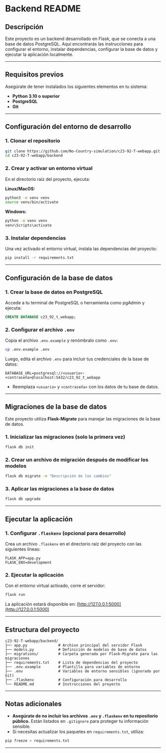 # Backend README

## Descripción
Este proyecto es un backend desarrollado en Flask, que se conecta a una base de datos PostgreSQL. Aquí encontrarás las instrucciones para configurar el entorno, instalar dependencias, configurar la base de datos y ejecutar la aplicación localmente.

---

## Requisitos previos
Asegúrate de tener instalados los siguientes elementos en tu sistema:

- **Python 3.10 o superior**
- **PostgreSQL**
- **Git**

---

## Configuración del entorno de desarrollo

### 1. Clonar el repositorio
```bash
git clone https://github.com/No-Country-simulation/c23-92-T-webapp.git
cd c23-92-T-webapp/backend
```

### 2. Crear y activar un entorno virtual
En el directorio raíz del proyecto, ejecuta:

**Linux/MacOS:**
```bash
python3 -m venv venv
source venv/bin/activate
```

**Windows:**
```bash
python -m venv venv
venv\Scripts\activate
```

### 3. Instalar dependencias
Una vez activado el entorno virtual, instala las dependencias del proyecto:

```bash
pip install -r requirements.txt
```

---

## Configuración de la base de datos

### 1. Crear la base de datos en PostgreSQL
Accede a tu terminal de PostgreSQL o herramienta como pgAdmin y ejecuta:

```sql
CREATE DATABASE c23_92_t_webapp;
```

### 2. Configurar el archivo `.env`
Copia el archivo `.env.example` y renómbralo como `.env`:

```bash
cp .env.example .env
```

Luego, edita el archivo `.env` para incluir tus credenciales de la base de datos:

```plaintext
DATABASE_URL=postgresql://<usuario>:<contraseña>@localhost:5432/c23_92_t_webapp
```
- Reemplaza `<usuario>` y `<contraseña>` con los datos de tu base de datos.

---

## Migraciones de la base de datos
Este proyecto utiliza **Flask-Migrate** para manejar las migraciones de la base de datos.

### 1. Inicializar las migraciones (solo la primera vez)
```bash
flask db init
```

### 2. Crear un archivo de migración después de modificar los modelos
```bash
flask db migrate -m "Descripción de los cambios"
```

### 3. Aplicar las migraciones a la base de datos
```bash
flask db upgrade
```

---

## Ejecutar la aplicación

### 1. Configurar `.flaskenv` (opcional para desarrollo)
Crea un archivo `.flaskenv` en el directorio raíz del proyecto con las siguientes líneas:

```plaintext
FLASK_APP=app.py
FLASK_ENV=development
```

### 2. Ejecutar la aplicación
Con el entorno virtual activado, corre el servidor:

```bash
flask run
```

La aplicación estará disponible en: [http://127.0.0.1:5000](http://127.0.0.1:5000)

---

## Estructura del proyecto
```plaintext
c23-92-T-webapp/backend/
├── app.py              # Archivo principal del servidor Flask
├── models.py           # Definición de modelos de base de datos
├── migrations/         # Carpeta generada por Flask-Migrate para las migraciones
├── requirements.txt    # Lista de dependencias del proyecto
├── .env.example        # Plantilla para variables de entorno
├── .env                # Variables de entorno sensibles (ignorado por Git)
├── .flaskenv           # Configuración para desarrollo
└── README.md           # Instrucciones del proyecto
```

---

## Notas adicionales
- **Asegúrate de no incluir los archivos `.env` y `.flaskenv` en tu repositorio público.** Están listados en `.gitignore` para proteger tu información sensible.
- Si necesitas actualizar los paquetes en `requirements.txt`, utiliza:

```bash
pip freeze > requirements.txt
```

---


